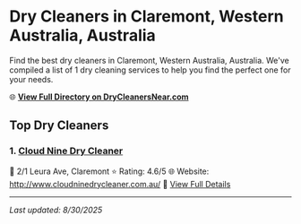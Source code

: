 # Dry Cleaners in Claremont, Western Australia, Australia

Find the best dry cleaners in Claremont, Western Australia, Australia. We've compiled a list of 1 dry cleaning services to help you find the perfect one for your needs.

🌐 **[View Full Directory on DryCleanersNear.com](https://drycleanersnear.com/city/Australia/Western%20Australia/Claremont)**

## Top Dry Cleaners

### 1. [Cloud Nine Dry Cleaner](https://drycleanersnear.com/dryCleaner/68ad16151d9ee695c9252d34/cloud-nine-dry-cleaner)
📍 2/1 Leura Ave, Claremont
⭐ Rating: 4.6/5
🌐 Website: http://www.cloudninedrycleaner.com.au/
🔗 [View Full Details](https://drycleanersnear.com/dryCleaner/68ad16151d9ee695c9252d34/cloud-nine-dry-cleaner)


---

*Last updated: 8/30/2025*
